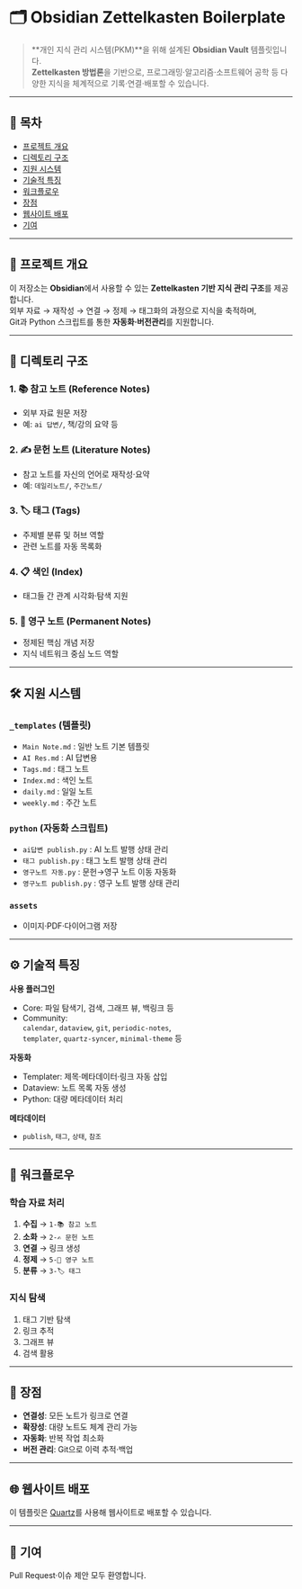# 🗂 Obsidian Zettelkasten Boilerplate

> **개인 지식 관리 시스템(PKM)**을 위해 설계된 **Obsidian Vault** 템플릿입니다.  
> **Zettelkasten 방법론**을 기반으로, 프로그래밍·알고리즘·소프트웨어 공학 등 다양한 지식을 체계적으로 기록·연결·배포할 수 있습니다.

---

## 📑 목차
- [프로젝트 개요](#프로젝트-개요)
- [디렉토리 구조](#디렉토리-구조)
- [지원 시스템](#지원-시스템)
- [기술적 특징](#기술적-특징)
- [워크플로우](#워크플로우)
- [장점](#장점)
- [웹사이트 배포](#웹사이트-배포)
- [기여](#기여)

---

## 📌 프로젝트 개요
이 저장소는 **Obsidian**에서 사용할 수 있는 **Zettelkasten 기반 지식 관리 구조**를 제공합니다.  
외부 자료 → 재작성 → 연결 → 정제 → 태그화의 과정으로 지식을 축적하며,  
Git과 Python 스크립트를 통한 **자동화·버전관리**를 지원합니다.

---

## 📂 디렉토리 구조

### 1. 📚 참고 노트 (Reference Notes)
- 외부 자료 원문 저장
- 예: `ai 답변/`, 책/강의 요약 등

### 2. ✍️ 문헌 노트 (Literature Notes)
- 참고 노트를 자신의 언어로 재작성·요약
- 예: `데일리노트/`, `주간노트/`

### 3. 🏷️ 태그 (Tags)
- 주제별 분류 및 허브 역할
- 관련 노트를 자동 목록화

### 4. 📋 색인 (Index)
- 태그들 간 관계 시각화·탐색 지원

### 5. 💎 영구 노트 (Permanent Notes)
- 정제된 핵심 개념 저장
- 지식 네트워크 중심 노드 역할

---

## 🛠 지원 시스템

### `_templates` (템플릿)
- `Main Note.md` : 일반 노트 기본 템플릿
- `AI Res.md` : AI 답변용
- `Tags.md` : 태그 노트
- `Index.md` : 색인 노트
- `daily.md` : 일일 노트
- `weekly.md` : 주간 노트

### `python` (자동화 스크립트)
- `ai답변 publish.py` : AI 노트 발행 상태 관리
- `태그 publish.py` : 태그 노트 발행 상태 관리
- `영구노트 자동.py` : 문헌→영구 노트 이동 자동화
- `영구노트 publish.py` : 영구 노트 발행 상태 관리

### `assets`
- 이미지·PDF·다이어그램 저장

---

## ⚙ 기술적 특징

**사용 플러그인**
- Core: 파일 탐색기, 검색, 그래프 뷰, 백링크 등
- Community:  
  `calendar`, `dataview`, `git`, `periodic-notes`,  
  `templater`, `quartz-syncer`, `minimal-theme` 등

**자동화**
- Templater: 제목·메타데이터·링크 자동 삽입
- Dataview: 노트 목록 자동 생성
- Python: 대량 메타데이터 처리

**메타데이터**
- `publish`, `태그`, `상태`, `참조`

---

## 🔄 워크플로우

### 학습 자료 처리
1. **수집** → `1-📚 참고 노트`
2. **소화** → `2-✍️ 문헌 노트`
3. **연결** → 링크 생성
4. **정제** → `5-💎 영구 노트`
5. **분류** → `3-🏷️ 태그`

### 지식 탐색
1. 태그 기반 탐색
2. 링크 추적
3. 그래프 뷰
4. 검색 활용

---

## 🌟 장점
- **연결성**: 모든 노트가 링크로 연결
- **확장성**: 대량 노트도 체계 관리 가능
- **자동화**: 반복 작업 최소화
- **버전 관리**: Git으로 이력 추적·백업

---

## 🌐 웹사이트 배포
이 템플릿은 [Quartz](https://github.com/jackyzha0/quartz)를 사용해 웹사이트로 배포할 수 있습니다.

---

## 🤝 기여
Pull Request·이슈 제안 모두 환영합니다.


